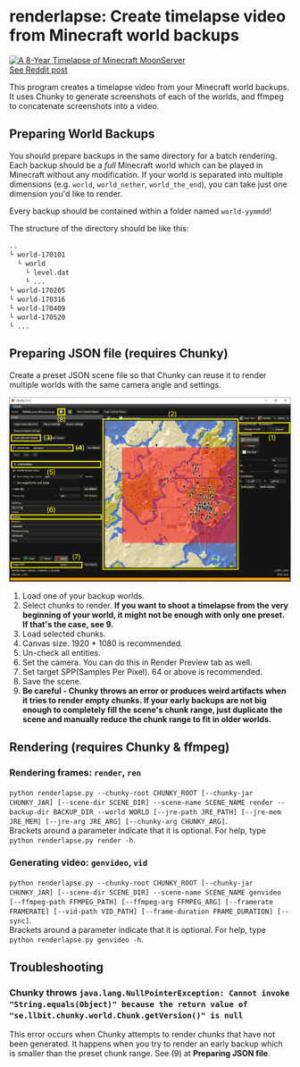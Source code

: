 # renderlapse: Create timelapse video from Minecraft world backups

[![A 8-Year Timelapse of Minecraft MoonServer](http://img.youtube.com/vi/wACIDyN1eAw/0.jpg)](https://youtu.be/wACIDyN1eAw)  
[See Reddit post](https://www.reddit.com/r/Minecraft/comments/wf31ji/make_your_own_timelapse_from_you_world_backups/?utm_source=share&utm_medium=web3x&utm_name=web3xcss&utm_term=1&utm_content=share_button)  

This program creates a timelapse video from your Minecraft world backups. It uses Chunky to generate screenshots of each of the worlds, and ffmpeg to concatenate screenshots into a video.

## Preparing World Backups

You should prepare backups in the same directory for a batch rendering. Each backup should be a *full* Minecraft world which can be played in Minecraft without any modification. If your world is separated into multiple dimensions (e.g. `world`, `world_nether`, `world_the_end`), you can take just one dimension you'd like to render.

Every backup should be contained within a folder named `world-yymmdd`!

The structure of the directory should be like this:
```
..
└ world-170101
  └ world
    └ level.dat
    └ ...
└ world-170205
└ world-170316
└ world-170409
└ world-170520
└ ...
```

## Preparing JSON file (requires Chunky)

Create a preset JSON scene file so that Chunky can reuse it to render multiple worlds with the same camera angle and settings.

![](assets/chunkytutorial.png)

1. Load one of your backup worlds.
2. Select chunks to render. **If you want to shoot a timelapse from the very beginning of your world, it might not be enough with only one preset. If that's the case, see 9.**
3. Load selected chunks.
4. Canvas size. 1920 * 1080 is recommended.
5. Un-check all entities.
6. Set the camera. You can do this in Render Preview tab as well.
7. Set target SPP(Samples Per Pixel). 64 or above is recommended.
8. Save the scene.
9. **Be careful - Chunky throws an error or produces weird artifacts when it tries to render empty chunks. If your early backups are not big enough to completely fill the scene's chunk range, just duplicate the scene and manually reduce the chunk range to fit in older worlds.**

## Rendering (requires Chunky & ffmpeg)

### Rendering frames: ```render```, ```ren```

```python renderlapse.py --chunky-root CHUNKY_ROOT [--chunky-jar CHUNKY_JAR] [--scene-dir SCENE_DIR] --scene-name SCENE_NAME render --backup-dir BACKUP_DIR --world WORLD [--jre-path JRE_PATH] [--jre-mem JRE_MEM] [--jre-arg JRE_ARG] [--chunky-arg CHUNKY_ARG]```.  
Brackets around a parameter indicate that it is optional. For help, type ```python renderlapse.py render -h```.

### Generating video: ```genvideo```, ```vid```

```python renderlapse.py --chunky-root CHUNKY_ROOT [--chunky-jar CHUNKY_JAR] [--scene-dir SCENE_DIR] --scene-name SCENE_NAME genvideo [--ffmpeg-path FFMPEG_PATH] [--ffmpeg-arg FFMPEG_ARG] [--framerate FRAMERATE] [--vid-path VID_PATH] [--frame-duration FRAME_DURATION] [--sync]```.  
Brackets around a parameter indicate that it is optional. For help, type ```python renderlapse.py genvideo -h```.

## Troubleshooting

### Chunky throws ```java.lang.NullPointerException: Cannot invoke "String.equals(Object)" because the return value of "se.llbit.chunky.world.Chunk.getVersion()" is null```  

This error occurs when Chunky attempts to render chunks that have not been generated. It happens when you try to render an early backup which is smaller than the preset chunk range. See (9) at **Preparing JSON file**.
